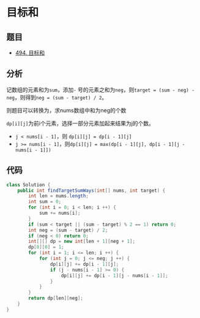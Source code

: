 # 目标和

## 题目

- [494. 目标和](https://leetcode-cn.com/problems/target-sum/)

## 分析

记数组的元素和为`sum`，添加`-` 号的元素之和为`neg`，则`target = (sum - neg) - neg`，则得到`neg = (sum - target) / 2`。

则题目可以转换为，求nums数组中和为neg的个数

`dp[i][j]`为前i个元素，选择一部分元素加起来结果为j的个数。

- `j < nums[i - 1]`，则 `dp[i][j] = dp[i - 1][j]`
- `j >= nums[i - 1]`，则`dp[i][j] = max(dp[i - 1][j], dp[i - 1][j - nums[i - 1]])`

## 代码

```java
class Solution {
    public int findTargetSumWays(int[] nums, int target) {
        int len = nums.length;
        int sum = 0;
        for (int i = 0; i < len; i ++) {
            sum += nums[i];
        }
        if (sum < target || (sum - target) % 2 == 1) return 0;
        int neg = (sum - target) / 2;
        if (neg < 0) return 0;
        int[][] dp = new int[len + 1][neg + 1];
        dp[0][0] = 1;
        for (int i = 1; i <= len; i ++) {
            for (int j = 0; j <= neg; j ++) {
                dp[i][j] += dp[i - 1][j];
                if (j - nums[i - 1] >= 0) {
                    dp[i][j] += dp[i - 1][j - nums[i - 1]];
                }
            }
        }
        return dp[len][neg];
    }
}
```

